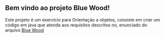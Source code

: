 ## Bem vindo ao projeto Blue Wood!

Este projeto é um exercício para Orientação a objetos, consiste em criar um código em java que atenda aos requisitos descritos no, enunciado do arquivo [Blue Wood](./resources/Blue_Wood_ByDiogoValente.pdf)